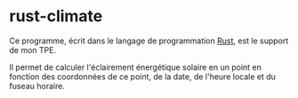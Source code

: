 # rust-climate

Ce programme, écrit dans le langage de programmation
[Rust](https://www.rust-lang.org/), est le support de mon TPE.

Il permet de calculer l'éclairement énergétique solaire en un point
en fonction des coordonnées de ce point, de la date, de l'heure locale
et du fuseau horaire.
